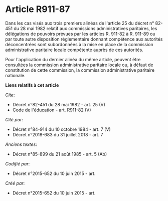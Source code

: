 # Article R911-87

Dans les cas visés aux trois premiers alinéas de l'article 25 du décret n° 82-451 du 28 mai 1982 relatif aux commissions
administratives paritaires, les délégations de pouvoirs prévues par les articles R. 911-82 à R. 911-89 ou par toute autre
disposition réglementaire donnant compétence aux autorités déconcentrées sont subordonnées à la mise en place de la
commission administrative paritaire locale compétente auprès de ces autorités. 

Pour l'application du dernier alinéa du même article, peuvent être consultées la commission administrative paritaire locale
ou, à défaut de constitution de cette commission, la commission administrative paritaire nationale.

**Liens relatifs à cet article**

_Cite_:

  - Décret n°82-451 du 28 mai 1982 - art. 25 (V)
  - Code de l'éducation - art. R911-82 (V)

_Cité par_:

  - Décret n°84-914 du 10 octobre 1984 - art. 7 (V)
  - Décret n°2018-683 du 31 juillet 2018 - art. 7

_Anciens textes_:

  - Décret n°85-899 du 21 août 1985 - art. 5 (Ab)

_Codifié par_:

  - Décret n°2015-652 du 10 juin 2015 - art.

_Créé par_:

  - Décret n°2015-652 du 10 juin 2015 - art.
